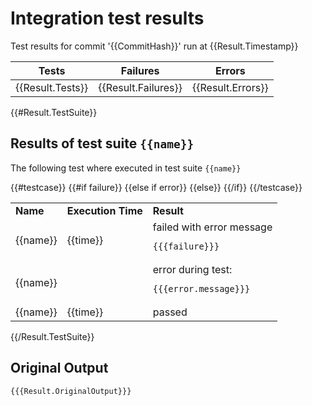 # Integration test results

Test results for commit '{{CommitHash}}' run at {{Result.Timestamp}}

Tests     | Failures     | Errors
----------|--------------|--------
{{Result.Tests}} | {{Result.Failures}} | {{Result.Errors}}
{{#Result.TestSuite}}

## Results of test suite `{{name}}`

The following test where executed in test suite `{{name}}`
<table>
<tr><td><b>Name</b></td><td><b>Execution Time</b></td><td><b>Result</b></td></tr>
{{#testcase}}
{{#if failure}}
<tr><td>{{name}}</td><td>{{time}}</td><td>
    failed with error message

    {{{failure}}}
</td></tr>
{{else if error}}
<tr><td>{{name}}</td><td></td><td>
    error during test:

    {{{error.message}}}
</td></tr>
{{else}}
<tr><td>{{name}}</td><td>{{time}}</td><td>passed</td></tr>
{{/if}}
{{/testcase}}
</table>
{{/Result.TestSuite}}

## Original Output

```xml
{{{Result.OriginalOutput}}}
```
